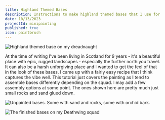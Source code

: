 ```yaml
---
title: Highland Themed Bases
description: Instructions to make highland themed bases that I use for my Dark Angels army.
date: 10/13/2023
projectId: minipainting
published: true
icon: paintbrush
---
```


<script>
    import PaintingTutorial from "../lib/components/PaintingTutorial.svelte";
    import { HIGHLAND_BASE_PAINTS } from "../lib/data/paintColourData";
    import { HIGHLAND_BASE_STEPS } from "../lib/data/paintingStepsData";

    const coverImage = "images/warhammer/highland-bases/bases_6.webp";
</script>

![Highland themed base on my dreadnaught](warhammer/gallery/da-dreadnaught-alpha.webp)


At the time of writing I've been living in Scotland for 9 years - it's a beautiful place with epic, rugged landscapes - especially the further north you travel. It can also be a harsh unforgiving place and I wanted to get the feel of that in the look of these bases. I came up with a fairly easy recipe that I think captures the vibe well. This tutorial just covers the painting as I tend to assemble bases differently depending on the squad. I may add a few assembly options at some point. The ones shown here are pretty much just small rocks and sand glued down.

![Unpainted bases. Some with sand and rocks, some with orchid bark. ](warhammer/highland-bases/unpainted-bases.webp)

<PaintingTutorial
    paints={HIGHLAND_BASE_PAINTS}
    paintingSteps={HIGHLAND_BASE_STEPS}
    title="Highland themed bases"/>

![The finished bases on my Deathwing squad](warhammer/gallery/deathwing2-alpha.webp)